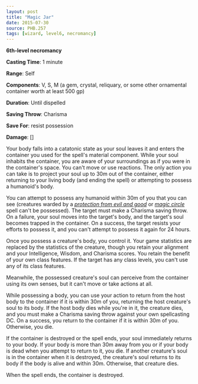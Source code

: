 ```yaml
---
layout: post
title: "Magic Jar"
date: 2015-07-30
source: PHB.257
tags: [wizard, level6, necromancy]
---
```


**6th-level necromancy**

**Casting Time**: 1 minute

**Range**: Self

**Components**: V, S, M (a gem, crystal, reliquary, or some other ornamental container worth at least 500 gp)

**Duration**: Until dispelled

**Saving Throw**: Charisma

**Save For**: resist possession

**Damage**: []

Your body falls into a catatonic state as your soul leaves it and enters the container you used for the spell's material component. While your soul inhabits the container, you are aware of your surroundings as if you were in the container's space. You can't move or use reactions. The only action you can take is to project your soul up to 30m out of the container, either returning to your living body (and ending the spell) or attempting to possess a humanoid's body.

You can attempt to possess any humanoid within 30m of you that you can see (creatures warded by a *[protection from evil and good](../protection-from-evil-and-good "protection from evil and good (lvl 1)")* or *[magic circle](../magic-circle "magic circle (lvl 3)")* spell can't be possessed). The target must make a Charisma saving throw. On a failure, your soul moves into the target's body, and the target's soul becomes trapped in the container. On a success, the target resists your efforts to possess it, and you can't attempt to possess it again for 24 hours.

Once you possess a creature's body, you control it. Your game statistics are replaced by the statistics of the creature, though you retain your alignment and your Intelligence, Wisdom, and Charisma scores. You retain the benefit of your own class features. If the target has any class levels, you can't use any of its class features.

Meanwhile, the possessed creature's soul can perceive from the container using its own senses, but it can't move or take actions at all.

While possessing a body, you can use your action to return from the host body to the container if it is within 30m of you, returning the host creature's soul to its body. If the host body dies while you're in it, the creature dies, and you must make a Charisma saving throw against your own spellcasting DC. On a success, you return to the container if it is within 30m of you. Otherwise, you die.

If the container is destroyed or the spell ends, your soul immediately returns to your body. If your body is more than 30m away from you or if your body is dead when you attempt to return to it, you die. If another creature's soul is in the container when it is destroyed, the creature's soul returns to its body if the body is alive and within 30m. Otherwise, that creature dies.

When the spell ends, the container is destroyed.
